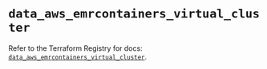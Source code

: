 # `data_aws_emrcontainers_virtual_cluster`

Refer to the Terraform Registry for docs: [`data_aws_emrcontainers_virtual_cluster`](https://registry.terraform.io/providers/hashicorp/aws/6.2.0/docs/data-sources/emrcontainers_virtual_cluster).

